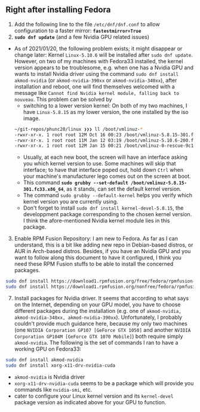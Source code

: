 ## Right after installing Fedora
01. Add the following line to the file `/etc/dnf/dnf.conf` to allow configuration to a faster mirror: **`fastestmirror=True`**
02. **`sudo dnf update`** (and a few Nvidia GPU related issues)
  - As of 2021/01/20, the following problem exists; it might disappear or change later: Kernel `Linux-5.10.6` will be installed after `sudo dnf update`. However, on two of my machines with Fedora33 installed, the kernel version appears to be troublesome, e.g. when one has a Nvidia GPU and wants to install Nvidia driver using the command `sudo dnf install akmod-nvidia` (or `akmod-nvidia-390xx` or `akmod-nvidia-340xx`), after installation and reboot, one will find themselves welcomed with a message like `Cannot find Nvidia kernel module, falling back to nouveau`. This problem can be solved by
    - switching to a lower version kernel: On both of my two machines, I have `Linux-5.8.15` as my lower version, the one installed by the iso image.
    ```bash
    ~/git-repos/phunc20/linux ❯❯❯ ll /boot/vmlinuz-*
    -rwxr-xr-x. 1 root root 12M Oct 16 00:23 /boot/vmlinuz-5.8.15-301.fc33.x86_64
    -rwxr-xr-x. 1 root root 11M Jan 12 03:19 /boot/vmlinuz-5.10.6-200.fc33.x86_64
    -rwxr-xr-x. 1 root root 12M Jan 15 00:21 /boot/vmlinuz-0-rescue-9c142e88618aa8709c27b6c0924222d6
    ```
    - Usually, at each new boot, the screen will have an interface asking you which kernel version to use. Some machines will skip that interface; to have that interface poped out, hold down `Ctrl` when your machine's manufacturer lego comes out on the screen at boot.
    - This command **`sudo grubby --set-default /boot/vmlinuz-5.8.15-301.fc33.x86_64`**, as it stands, can set the default kernel version.
    - The command `sudo grubby --default-kernel` helps you verify which kernel version you are currently using.
    - Don't forget to install `sudo dnf install kernel-devel-5.8.15`, the developpment package corresponding to the chosen kernel version. I think the afore-mentioned Nvidia kernel module lies in this package.
03. Enable RPM Fusion Repository: I am new to Fedora. As far as I can understand, this is a bit like adding new repo in Debian-based distros, or AUR in Arch-based distros. Besides, if you have an Nvidia GPU and you want to follow along this document to have it configured, I think you need these RPM Fusion stuffs to be able to install the concerned packages.
  ```bash
  sudo dnf install https://download1.rpmfusion.org/free/fedora/rpmfusion-free-release-$(rpm -E %fedora).noarch.rpm
  sudo dnf install https://download1.rpmfusion.org/nonfree/fedora/rpmfusion-nonfree-release-$(rpm -E %fedora).noarch.rpm
  ```
07. Install packages for Nvidia driver. It seems that according to what says on the Internet, depending on your GPU model, you have to choose different packages during the installation (e.g. one of `akmod-nvidia, akmod-nvidia-340xx, akmod-nvidia-390xx`). Unfortunately, I probably couldn't provide much guidance here, because my only two machines (one `NVIDIA Corporation GP107 [GeForce GTX 1050]` and another `NVIDIA Corporation GP104M [GeForce GTX 1070 Mobile]`) both require simply `akmod-nvidia`. The following is the set of commands I ran to have a working GPU on Fedora33:
  ```bash
  sudo dnf install akmod-nvidia
  sudo dnf install xorg-x11-drv-nvidia-cuda
  ```
  - `akmod-nvidia` is Nvidia driver
  - `xorg-x11-drv-nvidia-cuda` seems to be a package which will provide you commands like `nvidia-smi`, etc.
  - cater to configure your Linux kernel version and its `kernel-devel` package version as indicated above for your GPU to function.


